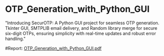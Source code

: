 # OTP_Generation_with_Python_GUI
"Introducing SecurOTP: A Python GUI project for seamless OTP generation. Tkinter GUI, SMTPLIB email delivery, and Random library merge for secure six-digit OTPs, ensuring simplicity with real-time updates and robust error handling."


#Report:
[OTP_Generation_with_Python_GUI.pdf](https://github.com/upadhyepratik/OTP_Generation_with_Python_GUI/files/12327877/OTP_Generation_with_Python_GUI.pdf)
